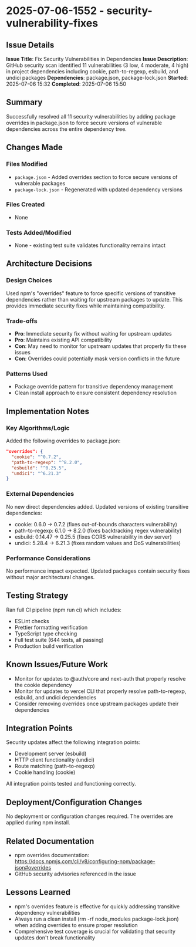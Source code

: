 # 2025-07-06-1552 - security-vulnerability-fixes

## Issue Details
**Issue Title**: Fix Security Vulnerabilities in Dependencies
**Issue Description**: GitHub security scan identified 11 vulnerabilities (3 low, 4 moderate, 4 high) in project dependencies including cookie, path-to-regexp, esbuild, and undici packages
**Dependencies**: package.json, package-lock.json
**Started**: 2025-07-06 15:32
**Completed**: 2025-07-06 15:50

## Summary
Successfully resolved all 11 security vulnerabilities by adding package overrides in package.json to force secure versions of vulnerable dependencies across the entire dependency tree.

## Changes Made

### Files Modified
- `package.json` - Added overrides section to force secure versions of vulnerable packages
- `package-lock.json` - Regenerated with updated dependency versions

### Files Created
- None

### Tests Added/Modified
- None - existing test suite validates functionality remains intact

## Architecture Decisions

### Design Choices
Used npm's "overrides" feature to force specific versions of transitive dependencies rather than waiting for upstream packages to update. This provides immediate security fixes while maintaining compatibility.

### Trade-offs
- **Pro**: Immediate security fix without waiting for upstream updates
- **Pro**: Maintains existing API compatibility
- **Con**: May need to monitor for upstream updates that properly fix these issues
- **Con**: Overrides could potentially mask version conflicts in the future

### Patterns Used
- Package override pattern for transitive dependency management
- Clean install approach to ensure consistent dependency resolution

## Implementation Notes

### Key Algorithms/Logic
Added the following overrides to package.json:
```json
"overrides": {
  "cookie": "^0.7.2",
  "path-to-regexp": "^8.2.0",
  "esbuild": "^0.25.5",
  "undici": "^6.21.3"
}
```

### External Dependencies
No new direct dependencies added. Updated versions of existing transitive dependencies:
- cookie: 0.6.0 → 0.7.2 (fixes out-of-bounds characters vulnerability)
- path-to-regexp: 6.1.0 → 8.2.0 (fixes backtracking regex vulnerability)
- esbuild: 0.14.47 → 0.25.5 (fixes CORS vulnerability in dev server)
- undici: 5.28.4 → 6.21.3 (fixes random values and DoS vulnerabilities)

### Performance Considerations
No performance impact expected. Updated packages contain security fixes without major architectural changes.

## Testing Strategy
Ran full CI pipeline (npm run ci) which includes:
- ESLint checks
- Prettier formatting verification
- TypeScript type checking
- Full test suite (644 tests, all passing)
- Production build verification

## Known Issues/Future Work
- Monitor for updates to @auth/core and next-auth that properly resolve the cookie dependency
- Monitor for updates to vercel CLI that properly resolve path-to-regexp, esbuild, and undici dependencies
- Consider removing overrides once upstream packages update their dependencies

## Integration Points
Security updates affect the following integration points:
- Development server (esbuild)
- HTTP client functionality (undici)
- Route matching (path-to-regexp)
- Cookie handling (cookie)

All integration points tested and functioning correctly.

## Deployment/Configuration Changes
No deployment or configuration changes required. The overrides are applied during npm install.

## Related Documentation
- npm overrides documentation: https://docs.npmjs.com/cli/v8/configuring-npm/package-json#overrides
- GitHub security advisories referenced in the issue

## Lessons Learned
- npm's overrides feature is effective for quickly addressing transitive dependency vulnerabilities
- Always run a clean install (rm -rf node_modules package-lock.json) when adding overrides to ensure proper resolution
- Comprehensive test coverage is crucial for validating that security updates don't break functionality
